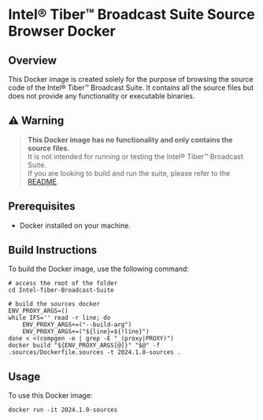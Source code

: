 # Intel® Tiber™ Broadcast Suite Source Browser Docker

## Overview

This Docker image is created solely for the purpose of browsing the source code of the Intel® Tiber™ Broadcast Suite. It contains all the source files but does not provide any functionality or executable binaries.

## ⚠️ Warning

> **This Docker image has no functionality and only contains the source files.**  
> It is not intended for running or testing the Intel® Tiber™ Broadcast Suite.  
> If you are looking to build and run the suite, please refer to the [README](../docs/README.md).

## Prerequisites
- Docker installed on your machine.

## Build Instructions

To build the Docker image, use the following command:

```shell
# access the root of the folder
cd Intel-Tiber-Broadcast-Suite

# build the sources docker
ENV_PROXY_ARGS=()
while IFS='' read -r line; do
    ENV_PROXY_ARGS+=("--build-arg")
    ENV_PROXY_ARGS+=("${line}=${!line}")
done < <(compgen -e | grep -E "_(proxy|PROXY)")
docker build "${ENV_PROXY_ARGS[@]}" "$@" -f .sources/Dockerfile.sources -t 2024.1.0-sources .
```

## Usage

To use this Docker image:

```shell
docker run -it 2024.1.0-sources
```
